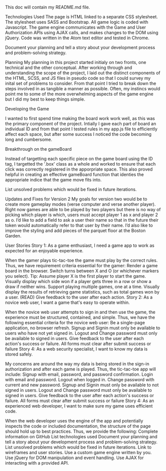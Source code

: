 This doc will contain my README.md file.

Technologies Used
The page is HTML linked to a separate CSS stylesheet. The stylesheet uses SASS and Bootstrap. All game logic is coded with Javascript. The game engine communicates with the Game and User Authorization APIs using AJAX calls, and makes changes to the DOM using jQuery. Code was written in the Atom text editor and tested in Chrome.

Document your planning and tell a story about your development process and problem-solving strategy.

Planning
My planning in this project started initialy on two fronts, one technical and the other conceptual. After working through and understanding the scope of the project, I laid out the distinct components of the HTML, SCSS, and JS files in pseudo code so that I could survey my inital set of problems to consider. From that point I tried to break down the steps involved in as tangible a manner as possible. Often, my instincs would point me to some of the more overwhelming aspects of the game engine but I did my best to keep things simple.

Developing the Game

I wanted to first spend time making the board work work well, as this was the primary component of the project. Intially I gave each part of board an individual ID and from that point I tested rules in my app.js file to efficiently affect each space, but after some success I noticed the code becoming long and cumbersome.

Breakthrough on the gameBoard

Instead of targetting each specific piece on the game board using the ID tag, I targetted the '.box' class as a whole and worked to ensure that each click was correctly registered in the apporpriate space. This also proved helpful in creating an effective gameBoard function that identies the appropriate indice that the game move fits into.

List unsolved problems which would be fixed in future iterations.

Updates and Fixes for Version 2
My goals for version two would be to create more gameplay modes (verse computer and verse another player). Right now games are able to be played by two players but there is no way of picking which player is which, users must accept player 1 as x and player 2 as o. I’d like to add a field to ask a user their name so that in the future their token would automatically refer to that user by their name. I’d also like to improve the styling and add pieces of the parquet floor at the Boston Garden. 

User Stories
Story 1: As a game enthusiast, I need a game app to work as expected for an enjoyable experience.

When the gamer plays tic-tac-toe the game must play by the correct rules. Thus, we have requirement criteria essential for the gamer:
Render a game board in the browser.
Switch turns between X and O (or whichever markers you select). Tip: Assume player X is the first player to start the game.
Visually display which side won if a player gets three in a row or show a draw if neither wins.
Support playing multiple games, one at a time.
Visually display the results of retrieving game statistics, such as total games won by a user. (READ)
 Give feedback to the user after each action.
Story 2: As a novice web user, I want a game that's easy to operate within.

When the novice web user attempts to sign in and then use the game, the experience must be structured, contained, and simple. Thus, we have the following essential criteria for the novice web user:
Be a single-page application, no browser refresh.
Signup and Signin must only be available to users who have not yet signed in.
Logout and Change password must only be available to signed in users.
Give feedback to the user after each action's success or failure.
All forms must clear after submit success or failure
Story 4: As a web security specialist, I want to know my data is stored safely.

My concerns are around the way my data is being stored in the sign-in authorization and after each game is played. Thus, the tic-tac-toe app will include:
Signup with email, password, and password confirmation.
 Login with email and password.
 Logout when logged in.
 Change password with current and new password.
 Signup and Signin must only be available to not signed in users.
 Logout and Change password must only be available to signed in users.
 Give feedback to the user after each action's success or failure.
 All forms must clear after submit success or failure
Story 4: As an experienced web developer, I want to make sure my game uses efficient code.

When the web developer uses the engine of the app and potentially inspects the code or included documentation, the structure of the page should hold up to best practices. Thus, we provide the following:
Complete information on GitHub
List technologies used
Document your planning and tell a story about your development process and problem-solving strategy.
List unsolved problems which would be fixed in future iterations.
Link to wireframes and user stories.
Use a custom game engine written by you.
Use jQuery for DOM manipulation and event handling.
Use AJAX for interacting with a provided API.
